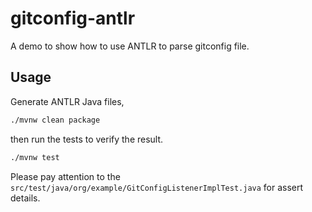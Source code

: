 # gitconfig-antlr

A demo to show how to use ANTLR to parse gitconfig file.

## Usage

Generate ANTLR Java files,

```bash
./mvnw clean package
```

then run the tests to verify the result.

```bash
./mvnw test
```

Please pay attention to the `src/test/java/org/example/GitConfigListenerImplTest.java` for assert details.